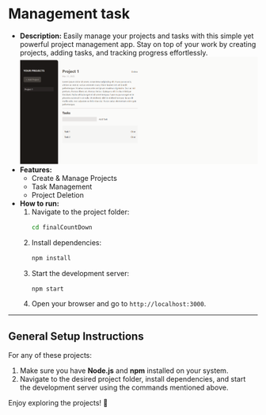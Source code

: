 # Management task

- **Description:** Easily manage your projects and tasks with this simple yet powerful project management app. Stay on top of your work by creating projects, adding tasks, and tracking progress effortlessly.
  ![AppInterface](image.PNG)
- **Features:**
  - Create & Manage Projects
  - Task Management
  - Project Deletion
- **How to run:**
  1.  Navigate to the project folder:
      ```bash
      cd finalCountDown
      ```
  2.  Install dependencies:
      ```bash
      npm install
      ```
  3.  Start the development server:
      ```bash
      npm start
      ```
  4.  Open your browser and go to `http://localhost:3000`.

---

## General Setup Instructions

For any of these projects:

1. Make sure you have **Node.js** and **npm** installed on your system.
2. Navigate to the desired project folder, install dependencies, and start the development server using the commands mentioned above.

Enjoy exploring the projects! 🎉
